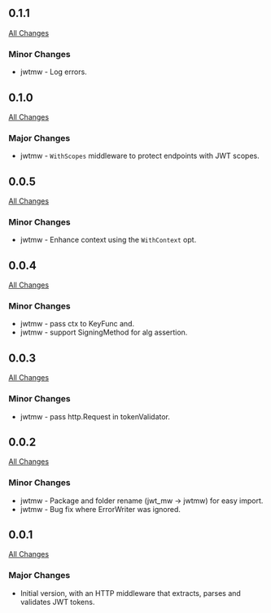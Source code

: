 ## 0.1.1

[All Changes](https://github.com/crossid/crossid-go/compare/v0.1.0...v0.1.1)

### Minor Changes

- jwtmw - Log errors.

## 0.1.0

[All Changes](https://github.com/crossid/crossid-go/compare/v0.0.5...v0.1.0)

### Major Changes

- jwtmw - `WithScopes` middleware to protect endpoints with JWT scopes.

## 0.0.5

[All Changes](https://github.com/crossid/crossid-go/compare/v0.0.4...v0.0.5)

### Minor Changes

- jwtmw - Enhance context using the `WithContext` opt.

## 0.0.4

[All Changes](https://github.com/crossid/crossid-go/compare/v0.0.3...v0.0.4)

### Minor Changes

- jwtmw - pass ctx to KeyFunc and.
- jwtmw - support SigningMethod for alg assertion.

## 0.0.3

[All Changes](https://github.com/crossid/crossid-go/compare/v0.0.2...v0.0.3)

### Minor Changes

- jwtmw - pass http.Request in tokenValidator.

## 0.0.2

[All Changes](https://github.com/crossid/crossid-go/compare/v0.0.1...v0.0.2)

### Minor Changes

- jwtmw - Package and folder rename (jwt_mw -> jwtmw) for easy import.
- jwtmw - Bug fix where ErrorWriter was ignored.

## 0.0.1

[All Changes](https://github.com/crossid/crossid-go/compare/5986057...v0.0.1)

### Major Changes

- Initial version, with an HTTP middleware that extracts, parses and validates JWT tokens.
